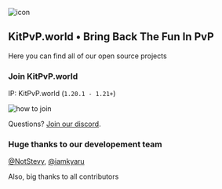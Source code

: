   ![icon](https://avatars.githubusercontent.com/u/131176467?s=200&v=4)
  ## KitPvP.world • Bring Back The Fun In PvP

Here you can find all of our open source projects

### Join KitPvP.world
IP: KitPvP.world (`1.20.1 - 1.21+`)

![how to join](https://i.imgur.com/s08c6rh.gif)

Questions? [Join our discord](https://discord.gg/XbgNqX82eg).

### Huge thanks to our developement team
 [@NotStevy](https://github.com/notstevy), [@iamkyaru](https://github.com/iamkyaru)

Also, big thanks to all contributors


